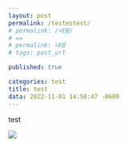 ```yaml
---
layout: post
permalink: /testestest/
# permalink: /내용/
# == 
# permalink: 내용 
# tags: post_url 

published: true

categories: test
title: test
data: 2022-11-01 14:50:47 -0600
---
```


test

![](../images/jekyll-logo.png)
